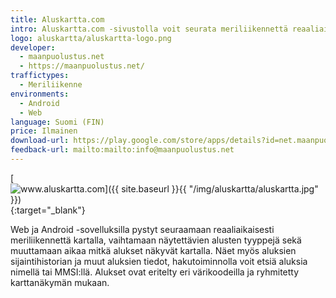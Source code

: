 ```yaml
---
title: Aluskartta.com
intro: Aluskartta.com -sivustolla voit seurata meriliikennettä reaaliaikaisesti kartalla sekä selata eri aluksien tietoja.
logo: aluskartta/aluskartta-logo.png
developer:
  - maanpuolustus.net
  - https://maanpuolustus.net/
traffictypes: 
  - Meriliikenne
environments:
  - Android
  - Web
language: Suomi (FIN)
price: Ilmainen
download-url: https://play.google.com/store/apps/details?id=net.maanpuolustus.aluskartta
feedback-url: mailto:mailto:info@maanpuolustus.net
---
```


[![www.aluskartta.com]({{ site.baseurl }}{{ "/img/aluskartta/aluskartta.jpg" }})](http://www.aluskartta.com/){:target="_blank"}

Web ja Android -sovelluksilla pystyt seuraamaan reaaliaikaisesti meriliikennettä kartalla, vaihtamaan näytettävien alusten tyyppejä sekä muuttamaan aikaa mitkä alukset näkyvät kartalla.
Näet myös aluksien sijaintihistorian ja muut aluksien tiedot, hakutoiminnolla voit etsiä aluksia nimellä tai MMSI:llä. Alukset ovat eritelty eri värikoodeilla ja ryhmitetty karttanäkymän mukaan.
